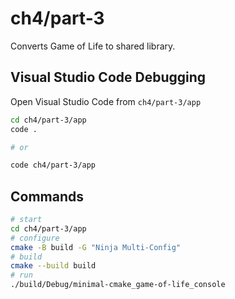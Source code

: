 # ch4/part-3

Converts Game of Life to shared library.

## Visual Studio Code Debugging

Open Visual Studio Code from `ch4/part-3/app`

```bash
cd ch4/part-3/app
code .

# or

code ch4/part-3/app
```

## Commands

```bash
# start
cd ch4/part-3/app
# configure
cmake -B build -G "Ninja Multi-Config"
# build
cmake --build build
# run
./build/Debug/minimal-cmake_game-of-life_console
```
